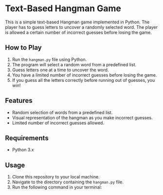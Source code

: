 # Text-Based Hangman Game

This is a simple text-based Hangman game implemented in Python. The player has to guess letters to uncover a randomly selected word. The player is allowed a certain number of incorrect guesses before losing the game.

## How to Play

1. Run the `hangman.py` file using Python.
2. The program will select a random word from a predefined list.
3. Guess letters one at a time to uncover the word.
4. You have a limited number of incorrect guesses before losing the game.
5. If you guess all the letters correctly before running out of guesses, you win!

## Features

- Random selection of words from a predefined list.
- Visual representation of the hangman as you make incorrect guesses.
- Limited number of incorrect guesses allowed.

## Requirements

- Python 3.x

## Usage

1. Clone this repository to your local machine.
2. Navigate to the directory containing the `hangman.py` file.
3. Run the following command in your terminal:


